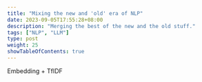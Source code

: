```yaml
---
title: "Mixing the new and 'old' era of NLP"
date: 2023-09-05T17:55:28+08:00
description: "Merging the best of the new and the old stuff."
tags: ["NLP", "LLM"]
type: post
weight: 25
showTableOfContents: true
---
```


Embedding + TfIDF
